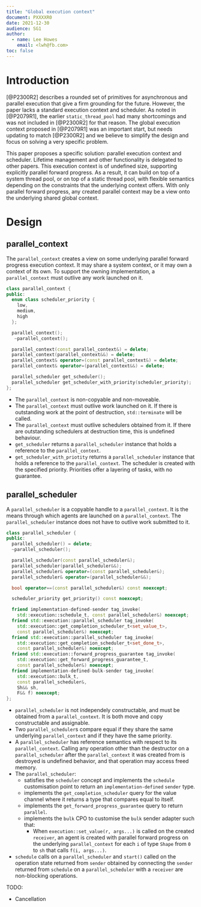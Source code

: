 ```yaml
---
title: "Global execution context"
document: PXXXXR0
date: 2021-12-30
audience: SG1
author:
  - name: Lee Howes
    email: <lwh@fb.com>
toc: false
---
```



# Introduction
[@P2300R2] describes a rounded set of primitives for asynchronous and parallel execution that give a firm grounding for the future.
However, the paper lacks a standard execution context and scheduler.
As noted in [@P2079R1], the earlier `static_thread_pool` had many shortcomings and was not included in [@P2300R2] for that reason.
The global execution context proposed in [@P2079R1] was an important start, but needs updating to match [@P2300R2] and we believe to simplify the design and focus on solving a very specific problem.

This paper proposes a specific solution: parallel execution context and scheduler.
Lifetime management and other functionality is delegated to other papers.
This execution context is of undefined size, supporting explicitly parallel forward progress.
As a result, it can build on top of a system thread pool, or on top of a static thread pool, with flexible semantics depending on the constraints that the underlying context offers.
With only parallel forward progress, any created parallel context may be a view onto the underlying shared global context.

# Design
## parallel_context

The `parallel_context` creates a view on some underlying parallel forward progress execution context.
It may share a system context, or it may own a context of its own.
To support the owning implementation, a `parallel_context` must outlive any work launched on it.

```cpp
class parallel_context {
public:
  enum class scheduler_priority {
    low,
    medium,
    high
  };

  parallel_context();
   ~parallel_context();

  parallel_context(const parallel_context&) = delete;
  parallel_context(parallel_context&&) = delete;
  parallel_context& operator=(const parallel_context&) = delete;
  parallel_context& operator=(parallel_context&&) = delete;

  parallel_scheduler get_scheduler();
  parallel_scheduler get_scheduler_with_priority(scheduler_priority);
};
```

 - The `parallel_context` is non-copyable and non-moveable.
 - The `parallel_context` must outlive work launched on it. If there is outstanding work at the point of destruction, `std::terminate` will be called.
 - The `parallel_context` must outlive schedulers obtained from it. If there are outstanding schedulers at destruction time, this is undefined behaviour.
 - `get_scheduler` returns a `parallel_scheduler` instance that holds a reference to the `parallel_context`.
 - `get_scheduler_with_priotity` returns a `parallel_scheduler` instance that holds a reference to the `parallel_context`. The scheduler is created with the specified priority. Priorities offer a layering of tasks, with no guarantee.

## parallel_scheduler

A `parallel_scheduler` is a copyable handle to a `parallel_context`. It is the means through which agents are launched on a `parallel_context`.
The `parallel_scheduler` instance does not have to outlive work submitted to it.

```cpp
class parallel_scheduler {
public:
  parallel_scheduler() = delete;
  ~parallel_scheduler();

  parallel_scheduler(const parallel_scheduler&);
  parallel_scheduler(parallel_scheduler&&);
  parallel_scheduler& operator=(const parallel_scheduler&);
  parallel_scheduler& operator=(parallel_scheduler&&);

  bool operator==(const parallel_scheduler&) const noexcept;

  scheduler_priority get_priority() const noexcept;

  friend implementation-defined-sender tag_invoke(
    std::execution::schedule_t, const parallel_scheduler&) noexcept;
  friend std::execution::parallel_scheduler tag_invoke(
    std::execution::get_completion_scheduler_t<set_value_t>,
    const parallel_scheduler&) noexcept;
  friend std::execution::parallel_scheduler tag_invoke(
    std::execution::get_completion_scheduler_t<set_done_t>,
    const parallel_scheduler&) noexcept;
  friend std::execution::forward_progress_guarantee tag_invoke(
    std::execution::get_forward_progress_guarantee_t,
    const parallel_scheduler&) noexcept;
  friend implementation-defined-bulk-sender tag_invoke(
    std::execution::bulk_t,
    const parallel_scheduler&,
    Sh&& sh,
    F&& f) noexcept;
};
```

 - `parallel_scheduler` is not independely constructable, and must be obtained from a `parallel_context`.
   It is both move and copy constructable and assignable.
 - Two `parallel_scheduler`s compare equal if they share the same underlying `parallel_context` and if they have the same priority.
 - A `parallel_scheduler` has reference semantics with respect to its `parallel_context`.
   Calling any operation other than the destructor on a `parallel_scheduler` after the `parallel_context` it was created from is destroyed is undefined behavior, and that operation may access freed memory.
 - The `parallel_scheduler`:
   - satisfies the `scheduler` concept and implements the `schedule` customisation point to return an `implementation-defined` `sender` type.
   - implements the `get_completion_scheduler` query for the value channel where it returns a type that compares equal to itself.
   - implements the `get_forward_progress_guarantee` query to return `parallel`.
   - implements the `bulk` CPO to customise the `bulk` sender adapter such that:
     - When `execution::set_value(r, args...)` is called on the created `receiver`, an agent is created with parallel forward progress on the underlying `parallel_context` for each `i` of type `Shape` from `0` to `sh` that calls `f(i, args...)`.
 - `schedule` calls on a `parallel_scheduler` and `start()` called on the operation state returned from `sender` obtained by connecting the `sender` returned from `schedule` on a `parallel_scheduler` with a `receiver` are non-blocking operations.



TODO:

 * Cancellation

